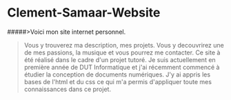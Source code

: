 
# Clement-Samaar-Website

#####>Voici mon site internet personnel.
>Vous y trouverez ma description, mes projets. Vous y decouvrirez une de mes passions, la musique et vous pourrez me contacter. Ce site à été réalisé dans le cadre d'un projet tutoré. Je suis actuellement en première année de DUT Informatique et j'ai récemment commencé à étudier la conception de documents numériques. J'y ai appris les bases de l'html et du css ce qui m'a permis d'appliquer toute mes connaissances dans ce projet.
